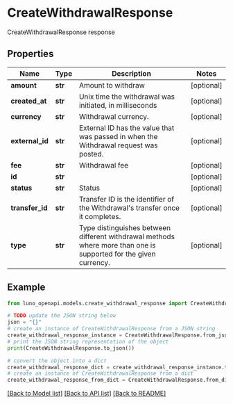# CreateWithdrawalResponse

CreateWithdrawalResponse response

## Properties

Name | Type | Description | Notes
------------ | ------------- | ------------- | -------------
**amount** | **str** | Amount to withdraw | [optional] 
**created_at** | **str** | Unix time the withdrawal was initiated, in milliseconds | [optional] 
**currency** | **str** | Withdrawal currency. | [optional] 
**external_id** | **str** | External ID has the value that was passed in when the Withdrawal request was posted. | [optional] 
**fee** | **str** | Withdrawal fee | [optional] 
**id** | **str** |  | [optional] 
**status** | **str** | Status | [optional] 
**transfer_id** | **str** | Transfer ID is the identifier of the Withdrawal&#39;s transfer once it completes. | [optional] 
**type** | **str** | Type distinguishes between different withdrawal methods where more than one is supported for the given currency. | [optional] 

## Example

```python
from luno_openapi.models.create_withdrawal_response import CreateWithdrawalResponse

# TODO update the JSON string below
json = "{}"
# create an instance of CreateWithdrawalResponse from a JSON string
create_withdrawal_response_instance = CreateWithdrawalResponse.from_json(json)
# print the JSON string representation of the object
print(CreateWithdrawalResponse.to_json())

# convert the object into a dict
create_withdrawal_response_dict = create_withdrawal_response_instance.to_dict()
# create an instance of CreateWithdrawalResponse from a dict
create_withdrawal_response_from_dict = CreateWithdrawalResponse.from_dict(create_withdrawal_response_dict)
```
[[Back to Model list]](../README.md#documentation-for-models) [[Back to API list]](../README.md#documentation-for-api-endpoints) [[Back to README]](../README.md)


